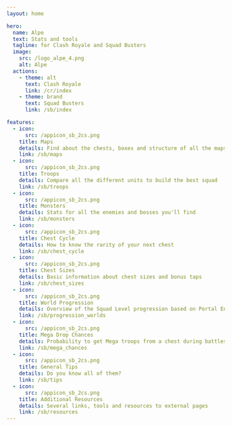 ```yaml
---
layout: home

hero:
  name: Alpe
  text: Stats and tools
  tagline: for Clash Royale and Squad Busters
  image:
    src: /logo_alpe_4.png
    alt: Alpe
  actions:
    - theme: alt
      text: Clash Royale
      link: /cr/index
    - theme: brand
      text: Squad Busters
      link: /sb/index

features:
  - icon:
      src: /appicon_sb_2cs.png
    title: Maps
    details: Find about the chests, boxes and structure of all the maps
    link: /sb/maps
  - icon:
      src: /appicon_sb_2cs.png
    title: Troops
    details: Compare all the different units to build the best squad
    link: /sb/troops
  - icon:
      src: /appicon_sb_2cs.png
    title: Monsters
    details: Stats for all the enemies and bosses you'll find
    link: /sb/monsters
  - icon:
      src: /appicon_sb_2cs.png
    title: Chest Cycle
    details: How to know the rarity of your next chest
    link: /sb/chest_cycle
  - icon:
      src: /appicon_sb_2cs.png
    title: Chest Sizes
    details: Basic information about chest sizes and bonus taps
    link: /sb/chest_sizes
  - icon:
      src: /appicon_sb_2cs.png
    title: World Progression
    details: Overview of the Squad Level progression based on Portal Energy
    link: /sb/progression_worlds
  - icon:
      src: /appicon_sb_2cs.png
    title: Mega Drop Chances
    details: Probability to get Mega troops from a chest during battles
    link: /sb/mega_chances
  - icon:
      src: /appicon_sb_2cs.png
    title: General Tips
    details: Do you know all of them? 
    link: /sb/tips
  - icon:
      src: /appicon_sb_2cs.png
    title: Additional Resources
    details: Several links, tools and resources to external pages
    link: /sb/resources
---
```


<style>
:root {
  --vp-home-hero-name-color: transparent;
  --vp-home-hero-name-background: -webkit-linear-gradient(120deg, #bd34fe 30%, #41d1ff);

  --vp-home-hero-image-background-image: linear-gradient(-45deg, #bd34fe 50%, #47caff 50%);
  --vp-home-hero-image-filter: blur(44px);
}

@media (min-width: 640px) {
  :root {
    --vp-home-hero-image-filter: blur(56px);
  }
}

@media (min-width: 960px) {
  :root {
    --vp-home-hero-image-filter: blur(68px);
  }
}
</style>